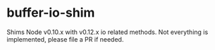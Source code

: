 # buffer-io-shim

Shims Node v0.10.x with v0.12.x io related methods.
Not everything is implemented, please file a PR if needed.
